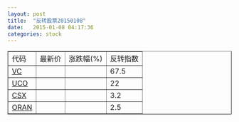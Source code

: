 ```yaml
---
layout: post
title:  "反转股票20150108"
date:   2015-01-08 04:17:36
categories: stock
---
```


<script type="text/javascript">
var stockList = []
stockList.push('gb_vc');
stockList.push('gb_uco');
stockList.push('gb_csx');
stockList.push('gb_oran');
</script>

<table border="1">
 <tr>
 <td>代码</td>
  <td>最新价</td>
  <td>涨跌幅(%)</td>
 <td>反转指数</td>
</tr>
  <tr id="vc"><td><a href="http://stock.finance.sina.com.cn/usstock/quotes/VC.html" target="_blank">VC</a></td><td></td><td></td><td>67.5</td></tr>
  <tr id="uco"><td><a href="http://stock.finance.sina.com.cn/usstock/quotes/UCO.html" target="_blank">UCO</a></td><td></td><td></td><td>22</td></tr>
  <tr id="csx"><td><a href="http://stock.finance.sina.com.cn/usstock/quotes/CSX.html" target="_blank">CSX</a></td><td></td><td></td><td>3.2</td></tr>
  <tr id="oran"><td><a href="http://stock.finance.sina.com.cn/usstock/quotes/ORAN.html" target="_blank">ORAN</a></td><td></td><td></td><td>2.5</td></tr>
</table>
